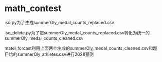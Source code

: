 # math_contest
iso.py为了生成summerOly_medal_counts_replaced.csv  
  
iso_delete.py为了把summerOly_medal_counts_replaced.csv转化为统一的summerOly_medal_counts_cleaned.csv  
  
matel_forcast利用上面两个生成的summerOly_medal_counts_cleaned.csv和题目给的summerOly_athletes.csv进行2028预测  
